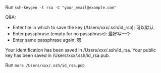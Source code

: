 Run `ssh-keygen -t rsa -C "your_email@example.com"`

Q&A: 
* Enter file in which to save the key (/Users/xxx/.ssh/id_rsa): 可以默认  
* Enter passphrase (empty for no passphrase): 最好写一个 
* Enter same passphrase again: 嗯

Your identification has been saved in /Users/xxx/.ssh/id_rsa.
Your public key has been saved in /Users/xxx/.ssh/id_rsa.pub.

Run `more /Users/xxx/.ssh/id_rsa.pub`
